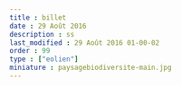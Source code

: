 ```yaml
---
title : billet
date : 29 Août 2016
description : ss
last_modified : 29 Août 2016 01-00-02
order : 99
type : ["eolien"]
miniature : paysagebiodiversite-main.jpg
---
```

